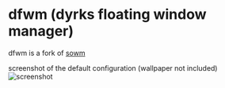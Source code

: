 # dfwm (dyrks floating window manager)
dfwm is a fork of [sowm](https://github.com/dylanaraps/sowm/)

screenshot of the default configuration (wallpaper not included)
![screenshot](https://r2.e-z.host/a53429c2-8061-4833-aa8d-d6a679fe9df0/ab9ylny7.png)
